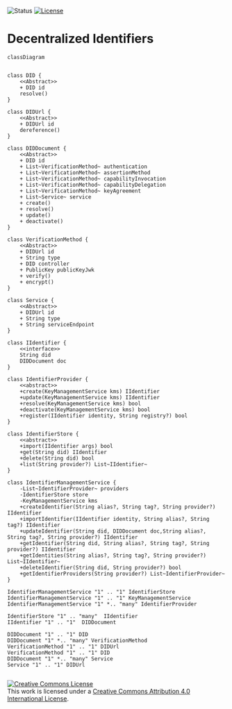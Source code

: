 ![Status](https://img.shields.io/badge/status-draft-important) [![License](https://img.shields.io/badge/license-cc--by--4.0-informational)](http://creativecommons.org/licenses/by/4.0/)

# Decentralized Identifiers

```mermaid
classDiagram


class DID {
    <<Abstract>>
    + DID id
    resolve()
}

class DIDUrl {
    <<Abstract>>
    + DIDUrl id
    dereference()
}

class DIDDocument {
    <<Abstract>>
    + DID id
    + List~VerificationMethod~ authentication
    + List~VerificationMethod~ assertionMethod
    + List~VerificationMethod~ capabilityInvocation
    + List~VerificationMethod~ capabilityDelegation
    + List~VerificationMethod~ keyAgreement
    + List~Service~ service
    + create()
    + resolve()
    + update()
    + deactivate()
}

class VerificationMethod {
    <<Abstract>>
    + DIDUrl id
    + String type
    + DID controller
    + PublicKey publicKeyJwk
    + verify()
    + encrypt()
}

class Service {
    <<Abstract>>
    + DIDUrl id
    + String type
    + String serviceEndpoint
}

class IIdentifier {
    <<interface>>
    String did
    DIDDocument doc
}

class IdentifierProvider {
    <<abstract>>
    +create(KeyManagementService kms) IIdentifier
    +update(KeyManagementService kms) IIdentifier
    +resolve(KeyManagementService kms) bool
    +deactivate(KeyManagementService kms) bool
    +register(IIdentifier identity, String registry?) bool
}

class IdentifierStore {
    <<abstract>>
    +import(IIdentifier args) bool
    +get(String did) IIdentifier
    +delete(String did) bool
    +list(String provider?) List~IIdentifier~
}

class IdentifierManagementService {
    -List~IdentifierProvider~ providers
    -IdentifierStore store
    -KeyManagementService kms
    +createIdentifier(String alias?, String tag?, String provider?) IIdentifier
    +importIdentifier(IIdentifier identity, String alias?, String tag?) IIdentifier
    +updateIdentifier(String did, DIDDocument doc,String alias?, String tag?, String provider?) IIdentifier
    +getIdentifier(String did, String alias?, String tag?, String provider?) IIdentifier
    +getIdentities(String alias?, String tag?, String provider?) List~IIdentifier~
    +deleteIdentifier(String did, String provider?) bool
    +getIdentifierProviders(String provider?) List~IdentifierProvider~
}

IdentifierManagementService "1" .. "1" IdentifierStore
IdentifierManagementService "1" .. "1" KeyManagementService
IdentifierManagementService "1" *.. "many" IdentifierProvider

IdentifierStore "1" .. "many"  IIdentifier
IIdentifier "1" .. "1"  DIDDocument

DIDDocument "1" .. "1" DID
DIDDocument "1" *.. "many" VerificationMethod
VerificationMethod "1" .. "1" DIDUrl
VerificationMethod "1" .. "1" DID
DIDDocument "1" *.. "many" Service
Service "1" .. "1" DIDUrl
 
```

<a rel="license" href="http://creativecommons.org/licenses/by/4.0/"><img alt="Creative Commons License" style="border-width:0" src="https://i.creativecommons.org/l/by/4.0/80x15.png" /></a><br />This work is licensed under a <a rel="license" href="http://creativecommons.org/licenses/by/4.0/">Creative Commons Attribution 4.0 International License</a>.